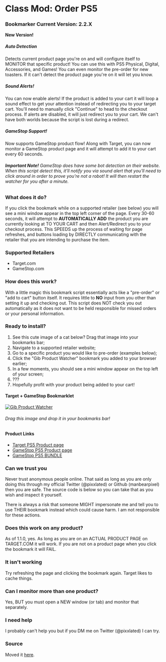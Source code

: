 # Class Mod: Order PS5

### Bookmarker Current Version: 2.2.X
**New Version!**

##### Auto Detection
Detects current product page you're on and will configure itself to MONITOR that specific product! You can use this with PS5 Physical, Digital, Accessories, and Games! You can even monitor the pre-order for new toasters. If it can't detect the product page you're on it will let you know.

##### Sound Alerts!
You can now enable alerts! If the product is added to your cart it will loop a sound effect to get your attention instead of redirecting you to your target cart. You'll need to manually click "Continue" to head to the checkout process. If alerts are disabled, it will just redirect you to your cart. We can't have both worlds because the script is lost during a redirect.

##### GameStop Support!
Now supports GameStop product flow! Along with Target, you can now monitor a GameStop product page and it will attempt to add it to your cart every 60 seconds.

###### **Important Note!** GameStop does have some bot detection on their website. When this script detect this, it'll notify you via sound alert that you'll need to click around in order to prove you're not a robot! It will then restart the watcher for you after a minute.

### What does it do?
If you click the bookmark while on a supported retailer (see below) you will see a mini window appear in the top left corner of the page. Every 30-60 seconds, it will attempt to **AUTOMATICALLY ADD** the product you are currently looking at TO YOUR CART and then Alert/Redirect you to your checkout process. This SPEEDS up the process of waiting for page refreshes, and buttons loading by DIRECTLY communicating with the retailer that you are intending to purchase the item.

### Supported Retailers
  - Target.com
  - GameStop.com

### How does this work?
With a little magic this bookmark script essentially acts like a "pre-order" or "add to cart" button itself. It requires little to **NO** input from you other than setting it up and checking out. This script does NOT check you out automatically as it does not want to be held responsible for missed orders or your personal information.

### Ready to install?
  1) See this cute image of a cat below? Drag that image into your bookmarks bar;
  2) Navigate to a supported retailer website;
  3) Go to a specific product you would like to pre-order (examples below);
  4) Click the "Gib Product Watcher" bookmark you added to your browser earlier;
  5) In a few moments, you should see a mini window appear on the top left of your screen;
  6) ???
  7) Hopefully profit with your product being added to your cart!

#### Target + GameStop Bookmarklet
[![Gib Product Watcher](https://user-images.githubusercontent.com/6686750/93834445-91f44500-fc41-11ea-8bf7-67acf2f9eda4.png)](javascript:(function()%7Bfetch('https%3A%2F%2Fraw.githubusercontent.com%2FManbearpixel%2Fgib-ps5%2Fmaster%2Fsource.js'%2C%20%7B%20method%3A%20'GET'%2C%20cache%3A%20'no-store'%20%7D).then(function(response)%20%7Breturn%20response.text()%3B%7D).then(function(response)%20%7Bvar%20gib%20%3D%20document.createElement('script')%3Bgib.type%20%3D%20'text%2Fjavascript'%3Bgib.textContent%20%3D%20response%3Bdocument.head.appendChild(gib)%3Bvar%20sc%20%3D%20document.createElement('script')%3Bsc.type%20%3D%20'text%2Fjavascript'%3Bsc.textContent%20%3D%20'var%20sc_project%3D12398400%3Bvar%20sc_invisible%3D1%3B%20var%20sc_security%3D%22c60e3dd5%22%3Bvar%20sc_https%3D1'%3Bdocument.head.appendChild(sc)%3Bvar%20sc2%20%3D%20document.createElement('script')%3Bsc2.type%20%3D%20'text%2Fjavascript'%3Bsc2.src%20%3D%20'https%3A%2F%2Fwww.statcounter.com%2Fcounter%2Fcounter.js'%3Bdocument.head.appendChild(sc2)%3Bvar%20img%20%3D%20document.createElement('img')%3Bimg.src%20%3D%20'https%3A%2F%2Fc.statcounter.com%2F12398400%2F0%2Fc60e3dd5%2F1%2F'%3Bdocument.body.appendChild(img)%3BsetTimeout(window.gibinit%2C%201000)%3B%7D)%7D)())

###### Drag this image and drop it in your bookmarks bar!

#### Product Links
  - [Target PS5 Product page](https://www.target.com/p/playstation-5-console/-/A-81114595)
  - [GameStop PS5 Product page](https://www.gamestop.com/video-games/playstation-5/consoles/products/playstation-5/11108140.html)
  - [GameStop PS5 BUNDLE](https://www.gamestop.com/video-games/playstation-5/consoles/products/playstation-5-starter-system-bundle---ships-by-11-30-2020/B225169D.html)

### Can we trust you
Never trust anonymous people online. That said as long as you are only doing this through my official Twitter (@pixxlated) or Github (manbearpixel) then you are safe. The source code is below so you can take that as you wish and inspect it yourself.

There is always a risk that someone MIGHT impersonate me and tell you to use THEIR bookmark instead which could cause harm. I am not responsible for these actions.

### Does this work on any product?
As of 1.1.0, yes. As long as you are on an ACTUAL PRODUCT PAGE on TARGET.COM it will work. If you are not on a product page when you click the bookmark it will FAIL.

### It isn't working
Try refreshing the page and clicking the bookmark again. Target likes to cache things.

### Can I monitor more than one product?
Yes, BUT you must open a NEW window (or tab) and monitor that separately.

### I need help
I probably can't help you but if you DM me on Twitter (@pixxlated) I can try.

### Source
Moved it [here](https://raw.githubusercontent.com/Manbearpixel/gib-ps5/master/source.js).
